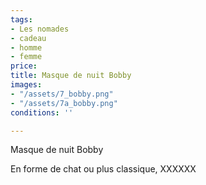 ```yaml
---
tags:
- Les nomades
- cadeau
- homme
- femme
price: 
title: Masque de nuit Bobby
images:
- "/assets/7_bobby.png"
- "/assets/7a_bobby.png"
conditions: ''

---
```

Masque de nuit Bobby

En forme de chat ou plus classique, XXXXXX